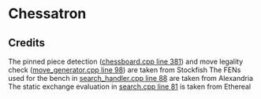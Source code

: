 # Chessatron


## Credits

The pinned piece detection ([chessboard.cpp line 381](src/chessboard.cpp#L381)) and move legality check ([move_generator.cpp line 98](src/move_generator.cpp#98)) are taken from Stockfish
The FENs used for the bench in [search_handler.cpp line 88](src/search_handler.cpp#L88) are taken from Alexandria
The static exchange evaluation in [search.cpp line 81](src/search.cpp#L81) is taken from Ethereal